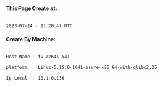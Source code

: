 
   
#### This Page Create at:

```bash

2023-07-14 - 13:20:47 UTC

```

#### Create By Machine:

```bash

Host Name : fv-az646-541

platform  : Linux-5.15.0-1041-azure-x86_64-with-glibc2.35

Ip Local  : 10.1.0.130

```

